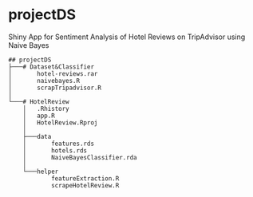 # projectDS
Shiny App for Sentiment Analysis of Hotel Reviews on TripAdvisor using Naive Bayes

```
## projectDS
├───# Dataset&Classifier
│       hotel-reviews.rar
│       naivebayes.R
│       scrapTripadvisor.R
│
└───# HotelReview
    │   .Rhistory
    │   app.R
    │   HotelReview.Rproj
    │
    ├───data
    │       features.rds
    │       hotels.rds
    │       NaiveBayesClassifier.rda
    │
    └───helper
            featureExtraction.R
            scrapeHotelReview.R
```
